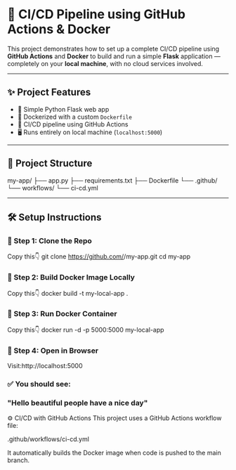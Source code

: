 # 🚀 CI/CD Pipeline using GitHub Actions & Docker

This project demonstrates how to set up a complete CI/CD pipeline using **GitHub Actions** and **Docker** to build and run a simple **Flask** application — completely on your **local machine**, with no cloud services involved.

---

## ✨ Project Features

- 🐍 Simple Python Flask web app
- 🐳 Dockerized with a custom `Dockerfile`
- 🔁 CI/CD pipeline using GitHub Actions
- 🖥️ Runs entirely on local machine (`localhost:5000`)

---

## 📁 Project Structure
my-app/
├── app.py
├── requirements.txt
├── Dockerfile
└── .github/
└── workflows/
└── ci-cd.yml

---

## 🛠️ Setup Instructions

### 🔹 Step 1: Clone the Repo

Copy this👇
git clone https://github.com/<your-username>/my-app.git
cd my-app
### 🔹 Step 2: Build Docker Image Locally
Copy this👇
docker build -t my-local-app .
### 🔹 Step 3: Run Docker Container
Copy this👇
docker run -d -p 5000:5000 my-local-app
### 🔹 Step 4: Open in Browser
Visit:http://localhost:5000
### ✅ You should see:

### "Hello beautiful people have a nice day"

⚙️ CI/CD with GitHub Actions
This project uses a GitHub Actions workflow file:

.github/workflows/ci-cd.yml

It automatically builds the Docker image when code is pushed to the main branch.

